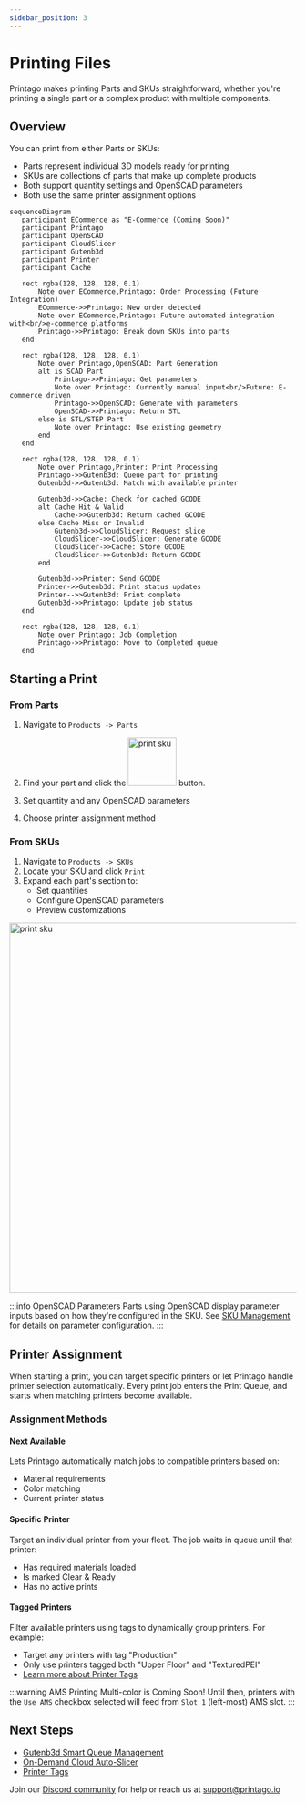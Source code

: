 ```yaml
---
sidebar_position: 3
---
```


# Printing Files

Printago makes printing Parts and SKUs straightforward, whether you're printing a single part or a complex product with multiple components.

## Overview

You can print from either Parts or SKUs:
- Parts represent individual 3D models ready for printing
- SKUs are collections of parts that make up complete products
- Both support quantity settings and OpenSCAD parameters
- Both use the same printer assignment options

```mermaid
sequenceDiagram
   participant ECommerce as "E-Commerce (Coming Soon)"
   participant Printago
   participant OpenSCAD
   participant CloudSlicer
   participant Gutenb3d
   participant Printer
   participant Cache

   rect rgba(128, 128, 128, 0.1)
       Note over ECommerce,Printago: Order Processing (Future Integration)
       ECommerce->>Printago: New order detected
       Note over ECommerce,Printago: Future automated integration with<br/>e-commerce platforms
       Printago->>Printago: Break down SKUs into parts
   end

   rect rgba(128, 128, 128, 0.1)
       Note over Printago,OpenSCAD: Part Generation
       alt is SCAD Part
           Printago->>Printago: Get parameters
           Note over Printago: Currently manual input<br/>Future: E-commerce driven
           Printago->>OpenSCAD: Generate with parameters
           OpenSCAD->>Printago: Return STL
       else is STL/STEP Part
           Note over Printago: Use existing geometry
       end
   end

   rect rgba(128, 128, 128, 0.1)
       Note over Printago,Printer: Print Processing
       Printago->>Gutenb3d: Queue part for printing
       Gutenb3d->>Gutenb3d: Match with available printer
       
       Gutenb3d->>Cache: Check for cached GCODE
       alt Cache Hit & Valid
           Cache->>Gutenb3d: Return cached GCODE
       else Cache Miss or Invalid
           Gutenb3d->>CloudSlicer: Request slice
           CloudSlicer->>CloudSlicer: Generate GCODE
           CloudSlicer->>Cache: Store GCODE
           CloudSlicer->>Gutenb3d: Return GCODE
       end
       
       Gutenb3d->>Printer: Send GCODE
       Printer->>Gutenb3d: Print status updates
       Printer-->>Gutenb3d: Print complete
       Gutenb3d->>Printago: Update job status
   end

   rect rgba(128, 128, 128, 0.1)
       Note over Printago: Job Completion
       Printago->>Printago: Move to Completed queue
   end
```

## Starting a Print

### From Parts
1. Navigate to `Products -> Parts`
2. Find your part and click the <img src="/img/screenshot_000398.png" width="85" alt="print sku" /> button.
    
3. Set quantity and any OpenSCAD parameters
4. Choose printer assignment method

### From SKUs
1. Navigate to `Products -> SKUs`
2. Locate your SKU and click `Print`
3. Expand each part's section to:
   - Set quantities
   - Configure OpenSCAD parameters
   - Preview customizations
<img src="/img/sku_print.gif" width="650" alt="print sku" />

:::info OpenSCAD Parameters
Parts using OpenSCAD display parameter inputs based on how they're configured in the SKU. See [SKU Management](./file-management/sku-management.md) for details on parameter configuration.
:::

## Printer Assignment

When starting a print, you can target specific printers or let Printago handle printer selection automatically. Every print job enters the Print Queue, and starts when matching printers become available.

### Assignment Methods

#### Next Available
Lets Printago automatically match jobs to compatible printers based on:
- Material requirements 
- Color matching
- Current printer status

#### Specific Printer 
Target an individual printer from your fleet. The job waits in queue until that printer:
- Has required materials loaded
- Is marked Clear & Ready
- Has no active prints

#### Tagged Printers
Filter available printers using tags to dynamically group printers. For example:
- Target any printers with tag "Production"
- Only use printers tagged both "Upper Floor" and "TexturedPEI"
- [Learn more about Printer Tags](../advanced-features/printer-user-tags.md)

:::warning AMS Printing
Multi-color is Coming Soon! Until then, printers with the `Use AMS` checkbox selected will feed from `Slot 1` (left-most) AMS slot.
:::

## Next Steps

- [Gutenb3d Smart Queue Management](../core-features/smart-queue.md)
- [On-Demand Cloud Auto-Slicer](../core-features/cloud-slicer.md)
- [Printer Tags](../advanced-features/printer-user-tags.md)

Join our [Discord community](https://discord.gg/RCFA2u99De) for help or reach us at support@printago.io